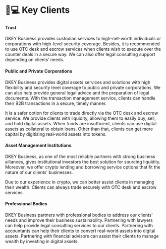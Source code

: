 # 👩💻 Key Clients

#### Trust&#x20;

DKEY Business provides custodian services to high-net-worth individuals or corporations with high-level security coverage. Besides, it is recommended to use OTC desk and escrow services when clients wish to execute over the counter deals in a secure way. We can also offer legal consulting support depending on clients’ needs.



#### Public and Private Corporations&#x20;

DKEY Business provides digital assets services and solutions with high flexibility and security level coverage to public and private corporations. We can also help provide general legal advice and the preparation of legal documents. With the transaction management service, clients can handle their B2B transactions in a secure, timely manner.



It is a safer option for clients to trade directly via the OTC desk and escrow service. We provide clients with liquidity, allowing them to easily buy, sell, and hold digital assets. When funds are insufficient, clients can use digital assets as collateral to obtain loans. Other than that, clients can get more capital by digitizing real-world assets into tokens.



#### Asset Management Institutions&#x20;

DKEY Business, as one of the most reliable partners with strong business alliances, gives institutional investors the best solution for sourcing liquidity. Moreover, we offer crypto lending and borrowing service options that fit the nature of our clients’ businesses.

Due to our experience in crypto, we can better assist clients in managing their wealth. Clients can always trade securely with OTC desk and escrow services.



#### Professional Bodies&#x20;

DKEY Business partners with professional bodies to address our clients' needs and improve their business sustainability. Partnering with lawyers can help provide legal consulting services to our clients. Partnering with accountants can help their clients to convert real-world assets into digital assets. Partnering with financial advisors can assist their clients to manage wealth by investing in digital assets.



